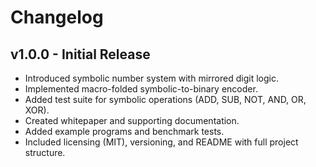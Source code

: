 # Changelog

## v1.0.0 - Initial Release
- Introduced symbolic number system with mirrored digit logic.
- Implemented macro-folded symbolic-to-binary encoder.
- Added test suite for symbolic operations (ADD, SUB, NOT, AND, OR, XOR).
- Created whitepaper and supporting documentation.
- Added example programs and benchmark tests.
- Included licensing (MIT), versioning, and README with full project structure.